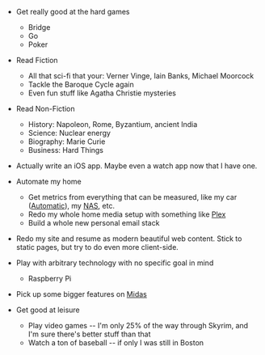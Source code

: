 <!-- 
.. title: My Whatever File
.. slug: whatever-file
.. date: 2015-06-10 22:36:54 UTC-07:00
.. tags: Life
.. category: 
.. link: 
.. description: 
.. type: text
-->

* Get really good at the hard games

    * Bridge
    * Go
    * Poker

* Read Fiction

    * All that sci-fi that your: Verner Vinge, Iain Banks, Michael Moorcock
    * Tackle the Baroque Cycle again
    * Even fun stuff like Agatha Christie mysteries

* Read Non-Fiction

    * History: Napoleon, Rome, Byzantium, ancient India
    * Science: Nuclear energy
    * Biography: Marie Curie 
    * Business: Hard Things 

* Actually write an iOS app. Maybe even a watch app now that I have one.

* Automate my home

    * Get metrics from everything that can be measured, like my car ([Automatic][a]), my [NAS][nas], etc.
    * Redo my whole home media setup with something like [Plex][]
    * Build a whole new personal email stack

* Redo my site and resume as modern beautiful web content. Stick to static pages, but try to do even more client-side.

* Play with arbitrary technology with no specific goal in mind

    * Raspberry Pi

* Pick up some bigger features on [Midas][]

* Get good at leisure

    * Play video games -- I'm only 25% of the way through Skyrim, and I'm sure there's better stuff than that
    * Watch a ton of baseball -- if only I was still in Boston

  [a]: https://www.automatic.com/
  [nas]: https://www.synology.com/en-global/products/DS1515+
  [Plex]: http://en.wikipedia.org/wiki/Plex_%28software%29
  [Midas]: https://github.com/18F/midas
